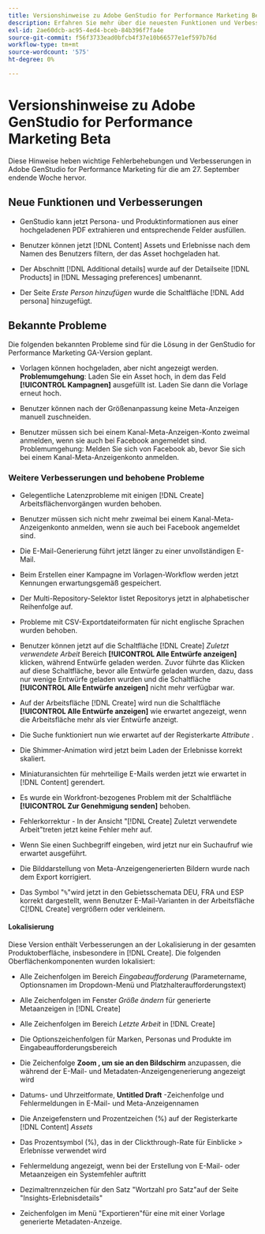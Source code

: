 ```yaml
---
title: Versionshinweise zu Adobe GenStudio for Performance Marketing Beta
description: Erfahren Sie mehr über die neuesten Funktionen und Verbesserungen von Adobe GenStudio for Performance Marketing.
exl-id: 2ae60dcb-ac95-4ed4-bceb-84b396f7fa4e
source-git-commit: f56f3733ead0bfcb4f37e10b66577e1ef597b76d
workflow-type: tm+mt
source-wordcount: '575'
ht-degree: 0%

---
```


# Versionshinweise zu Adobe GenStudio for Performance Marketing Beta

Diese Hinweise heben wichtige Fehlerbehebungen und Verbesserungen in Adobe GenStudio for Performance Marketing für die am 27. September endende Woche hervor.

## Neue Funktionen und Verbesserungen

* GenStudio kann jetzt Persona- und Produktinformationen aus einer hochgeladenen PDF extrahieren und entsprechende Felder ausfüllen. <!-- GS-3806 -->

* Benutzer können jetzt [!DNL Content] Assets und Erlebnisse nach dem Namen des Benutzers filtern, der das Asset hochgeladen hat. <!-- GS-1808 -->

* Der Abschnitt [!DNL Additional details] wurde auf der Detailseite [!DNL Products] in [!DNL Messaging preferences] umbenannt. <!-- GS-5133 5134 -->

* Der Seite _Erste Person hinzufügen_ wurde die Schaltfläche [!DNL Add persona] hinzugefügt. <!-- GS-5132 -->

## Bekannte Probleme

Die folgenden bekannten Probleme sind für die Lösung in der GenStudio for Performance Marketing GA-Version geplant.

* Vorlagen können hochgeladen, aber nicht angezeigt werden. **Problemumgehung**: Laden Sie ein Asset hoch, in dem das Feld **[!UICONTROL Kampagnen]** ausgefüllt ist. Laden Sie dann die Vorlage erneut hoch. <!-- GS-4815 5650-->

* Benutzer können nach der Größenanpassung keine Meta-Anzeigen manuell zuschneiden. <!-- GS-5871 -->

* Benutzer müssen sich bei einem Kanal-Meta-Anzeigen-Konto zweimal anmelden, wenn sie auch bei Facebook angemeldet sind. Problemumgehung: Melden Sie sich von Facebook ab, bevor Sie sich bei einem Kanal-Meta-Anzeigenkonto anmelden. <!-- GS-3009 -->

### Weitere Verbesserungen und behobene Probleme

* Gelegentliche Latenzprobleme mit einigen [!DNL Create] Arbeitsflächenvorgängen wurden behoben. <!-- GS-5203 -->

* Benutzer müssen sich nicht mehr zweimal bei einem Kanal-Meta-Anzeigenkonto anmelden, wenn sie auch bei Facebook angemeldet sind. <!-- GS-4806 -->

* Die E-Mail-Generierung führt jetzt länger zu einer unvollständigen E-Mail. <!-- GS-5209 -->

* Beim Erstellen einer Kampagne im Vorlagen-Workflow werden jetzt Kennungen erwartungsgemäß gespeichert.  <!-- GS-4923 -->

* Der Multi-Repository-Selektor listet Repositorys jetzt in alphabetischer Reihenfolge auf. <!-- GS-5553 -->

* Probleme mit CSV-Exportdateiformaten für nicht englische Sprachen wurden behoben. <!-- GS-5141 -->

* Benutzer können jetzt auf die Schaltfläche [!DNL Create] _Zuletzt verwendete Arbeit_ Bereich **[!UICONTROL Alle Entwürfe anzeigen]** klicken, während Entwürfe geladen werden. Zuvor führte das Klicken auf diese Schaltfläche, bevor alle Entwürfe geladen wurden, dazu, dass nur wenige Entwürfe geladen wurden und die Schaltfläche **[!UICONTROL Alle Entwürfe anzeigen]** nicht mehr verfügbar war. <!-- GS-3938 -->

* Auf der Arbeitsfläche [!DNL Create] wird nun die Schaltfläche **[!UICONTROL Alle Entwürfe anzeigen]** wie erwartet angezeigt, wenn die Arbeitsfläche mehr als vier Entwürfe anzeigt. <!-- GS-5588 -->

* Die Suche funktioniert nun wie erwartet auf der Registerkarte _Attribute_ . <!-- GS-5658 -->

* Die Shimmer-Animation wird jetzt beim Laden der Erlebnisse korrekt skaliert. <!-- GS-5574 -->

* Miniaturansichten für mehrteilige E-Mails werden jetzt wie erwartet in [!DNL Content] <!-- GS-5258 --> gerendert.

* Es wurde ein Workfront-bezogenes Problem mit der Schaltfläche **[!UICONTROL Zur Genehmigung senden]** behoben. <!-- GS-5847 -->

* Fehlerkorrektur - In der Ansicht &quot;[!DNL Create] Zuletzt verwendete Arbeit&quot;treten jetzt keine Fehler mehr auf. <!-- GS-5589 -->

* Wenn Sie einen Suchbegriff eingeben, wird jetzt nur ein Suchaufruf wie erwartet ausgeführt.  <!-- GS-2999 -->

* Die Bilddarstellung von Meta-Anzeigengenerierten Bildern wurde nach dem Export korrigiert. <!-- GS-5749 -->

* Das Symbol &quot;`%`&quot;wird jetzt in den Gebietsschemata DEU, FRA und ESP korrekt dargestellt, wenn Benutzer E-Mail-Varianten in der Arbeitsfläche C[!DNL Create] vergrößern oder verkleinern. <!-- GS-5007 -->

#### Lokalisierung

Diese Version enthält Verbesserungen an der Lokalisierung in der gesamten Produktoberfläche, insbesondere in [!DNL Create]. Die folgenden Oberflächenkomponenten wurden lokalisiert: <!-- GS-5295 -->

* Alle Zeichenfolgen im Bereich _Eingabeaufforderung_ (Parametername, Optionsnamen im Dropdown-Menü und Platzhalteraufforderungstext) <!-- GS-5027 -->

* Alle Zeichenfolgen im Fenster _Größe ändern_ für generierte Metaanzeigen in [!DNL Create] <!-- GS-5035 -->

* Alle Zeichenfolgen im Bereich _Letzte Arbeit_ in [!DNL Create] <!-- GS-5037 -->

* Die Optionszeichenfolgen für Marken, Personas und Produkte im Eingabeaufforderungsbereich <!-- GS-5293 -->

* Die Zeichenfolge **Zoom , um sie an den Bildschirm** anzupassen, die während der E-Mail- und Metadaten-Anzeigengenerierung angezeigt wird <!-- GS-5063 -->

* Datums- und Uhrzeitformate, **Untitled Draft** -Zeichenfolge und Fehlermeldungen in E-Mail- und Meta-Anzeigennamen <!-- GS-5023 5022 5048-->

* Die Anzeigefenstern und Prozentzeichen (%) <!-- GS-4983 4984--> auf der Registerkarte [!DNL Content] _Assets_

* Das Prozentsymbol (%), das in der Clickthrough-Rate für Einblicke > Erlebnisse verwendet wird <!-- GS-4279 -->

* Fehlermeldung angezeigt, wenn bei der Erstellung von E-Mail- oder Metaanzeigen ein Systemfehler auftritt<!-- GS-5061 -->

* Dezimaltrennzeichen für den Satz &quot;Wortzahl pro Satz&quot;auf der Seite &quot;Insights-Erlebnisdetails&quot;<!-- GS-4986 -->

* Zeichenfolgen im Menü &quot;Exportieren&quot;für eine mit einer Vorlage generierte Metadaten-Anzeige. <!-- GS-5031 -->


